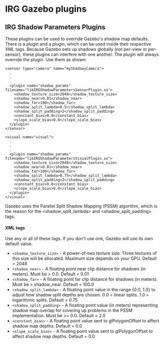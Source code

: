 IRG Gazebo plugins
==================================
IRG Shadow Parameters Plugins
----------------------------------

These plugins can be used to override Gazebo's shadow map defaults. There is a
<sensor> plugin and a <visual> plugin, which can be used inside their respective
XML tags. Because Gazebo sets up shadows globally (not per-view or per-sensor),
these plugins can interfere with one another. The <visual> plugin will always
override the <sensor> plugin. Use them as shown:
```
<sensor type="camera" name="myShadowyCamera">
  .
  .
  .
  <plugin name="shadow_params" filename="libIRGShadowParametersSensorPlugin.so">
    <shadow_texture_size>2048</shadow_texture_size>
    <shadow_near>0.01</shadow_near>
    <shadow_far>100</shadow_far>
    <shadow_split_lambda>0.5</shadow_split_lambda>
    <shadow_split_padding>2</shadow_split_padding>
    <constant_bias>0.0</constant_bias>
    <slope_scale_bias>0.0</slope_scale_bias>
  </plugin>
</sensor>

<visual name="visual">
  .
  .
  .
  <plugin name="shadow_params" filename="libIRGShadowParametersVisualPlugin.so">
    <shadow_texture_size>2048</shadow_texture_size>
    <shadow_near>0.01</shadow_near>
    <shadow_far>100</shadow_far>
    <shadow_split_lambda>0.75</shadow_split_lambda>
    <shadow_split_padding>2</shadow_split_padding>
    <constant_bias>0.0</constant_bias>
    <slope_scale_bias>0.0</slope_scale_bias>
  </plugin>
</visual>
```
Gazebo uses the Parallel Split Shadow Mapping (PSSM) algorithm, which is the
reason for the <shadow_split_lambda> and <shadow_split_padding> tags.

#### XML tags
Use any or all of these tags. If you don't use one, Gazebo will use its own default value.
 - `<shadow_texture_size>` - A power-of-two texture size. Three textures of this size will be allocated. Maximum size depends on your GPU. Default = 2048
 - `<shadow_near>` - A floating point near clip distance for shadows (in meters). Must be > 0.0. Default = 0.01
 - `<shadow_far>` - A floating point far clip distance for shadows (in meters). Must be > shadow_near. Default = 100.0
 - `<shadow_split_lambda>` - A floating point value in the range {0.0, 1.0} to adjust how shadow split depths are chosen. 0.0 = linear splits. 1.0 = logarithmic splits. Default = 0.75
 - `<shadow_split_padding>` - A floating point value (in meters) representing shadow map overlap for covering up problems in the PSSM implementation. Must be >= 0.0. Default = 2.0
 - `<constant_bias>` - A floating point value sent to glPolygonOffset to affect shadow map depths. Default = 0.0
 - `<slope_scale_bias>` - A floating point value sent to glPolygonOffset to affect shadow map depths. Default = 0.0

